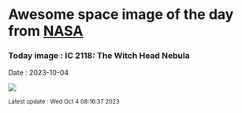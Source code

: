 
# Awesome space image of the day from [NASA](https://api.nasa.gov/)

### Today image : IC 2118: The Witch Head Nebula
Date : 2023-10-04

![](https://apod.nasa.gov/apod/image/2310/WitchHead_Alharbi_1080.jpg)

<small>Latest update : Wed Oct  4 08:16:37 2023</small>
        
